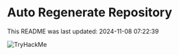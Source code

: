 # Auto Regenerate Repository

This README was last updated: 2024-11-08 07:22:39

 ![TryHackMe](https://tryhackme.com/badge/533634)